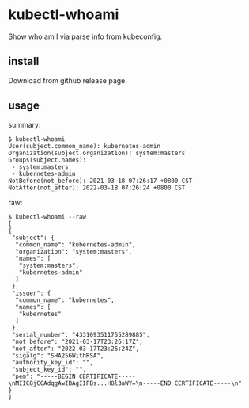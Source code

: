 # kubectl-whoami

Show who am I via parse info from kubeconfig.

## install

Download from github release page.

## usage

summary:

```
$ kubectl-whoami 
User(subject.common_name): kubernetes-admin
Organization(subject.organization): system:masters
Groups(subject.names):
 - system:masters
 - kubernetes-admin
NotBefore(not_before): 2021-03-18 07:26:17 +0800 CST
NotAfter(not_after): 2022-03-18 07:26:24 +0800 CST
```

raw:

```
$ kubectl-whoami --raw
[
{
 "subject": {
  "common_name": "kubernetes-admin",
  "organization": "system:masters",
  "names": [
   "system:masters",
   "kubernetes-admin"
  ]
 },
 "issuer": {
  "common_name": "kubernetes",
  "names": [
   "kubernetes"
  ]
 },
 "serial_number": "4331093511755289885",
 "not_before": "2021-03-17T23:26:17Z",
 "not_after": "2022-03-17T23:26:24Z",
 "sigalg": "SHA256WithRSA",
 "authority_key_id": "",
 "subject_key_id": "",
 "pem": "-----BEGIN CERTIFICATE-----\nMIIC8jCCAdqgAwIBAgIIPBs...H8l3aWY=\n-----END CERTIFICATE-----\n"
}
]
```
